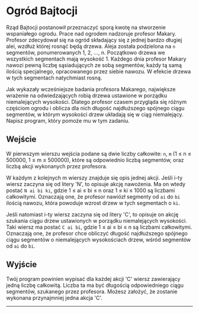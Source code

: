# Ogród Bajtocji

Rząd Bajtocji postanowił przeznaczyć sporą kwotę na stworzenie wspaniałego ogrodu. Prace nad ogrodem nadzoruje profesor Makary. Profesor zdecydował się na ogród składający się z jednej bardzo długiej alei, wzdłuż której rosnąć będą drzewa. Aleja została podzielona na `n` segmentów, ponumerowanych 1, 2, ..., n. Początkowo drzewa we wszystkich segmentach mają wysokość 1. Każdego dnia profesor Makary nawozi pewną liczbę sąsiadujących ze sobą segmentów, każdy tą samą ilością specjalnego, opracowanego przez siebie nawozu. W efekcie drzewa w tych segmentach natychmiast rosną.

Jak wykazały wcześniejsze badania profesora Makarego, największe wrażenie na odwiedzających robią drzewa ustawione w porządku niemalejących wysokości. Dlatego profesor czasem przygląda się różnym częściom ogrodu i oblicza dla nich długość najdłuższego spójnego ciągu segmentów, w którym wysokości drzew układają się w ciąg niemalejący. Napisz program, który pomoże mu w tym zadaniu.

## Wejście

W pierwszym wierszu wejścia podane są dwie liczby całkowite: `n`, `m` (1 ≤ n ≤ 500000, 1 ≤ m ≤ 500000), które są odpowiednio liczbą segmentów, oraz liczbą akcji wykonanych przez profesora.

W każdym z kolejnych m wierszy znajduje się opis jednej akcji. Jeśli i-ty wiersz zaczyna się od litery 'N', to opisuje akcję nawożenia. Ma on wtedy postać `N ai bi ki`, gdzie 1 ≤ ai ≤ bi ≤ n oraz 1 ≤ ki ≤ 1000 są liczbami całkowitymi. Oznaczają one, że profesor nawiózł segmenty od `ai` do `bi` ilością nawozu, która powoduje wzrost drzew w tych segmentach o `ki`.

Jeśli natomiast i-ty wiersz zaczyna się od litery 'C', to opisuje on akcję szukania ciągu drzew ustawionych w porządku niemalejących wysokości. Taki wiersz ma postać `C ai bi`, gdzie 1 ≤ ai ≤ bi ≤ n są liczbami całkowitymi. Oznaczają one, że profesor chce obliczyć długość najdłuższego spójnego ciągu segmentów o niemalejących wysokościach drzew, wśród segmentów od `ai` do `bi`.

## Wyjście

Twój program powinien wypisać dla każdej akcji 'C' wiersz zawierający jedną liczbę całkowitą. Liczba ta ma być długością odpowiedniego ciągu segmentów, szukanego przez profesora. Możesz założyć, że zostanie wykonana przynajmniej jedna akcja 'C'.

---



